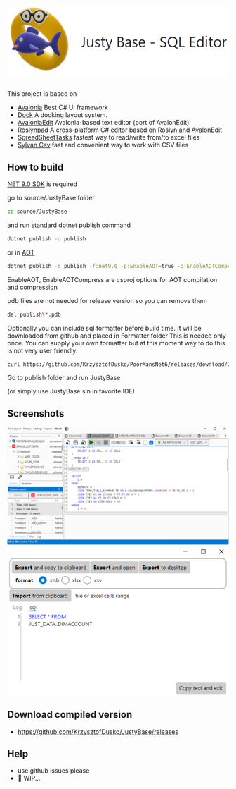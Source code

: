 # <img src="pictures/logo.png"> 

This project is based on
* [Avalonia](https://avaloniaui.net/) Best C# UI framework
* [Dock](https://github.com/wieslawsoltes/Dock) A docking layout system.
* [AvaloniaEdit](https://github.com/AvaloniaUI/AvaloniaEdit) Avalonia-based text editor (port of AvalonEdit)
* [Roslynpad](https://github.com/roslynpad/roslynpad) A cross-platform C# editor based on Roslyn and AvalonEdit
* [SpreadSheetTasks](https://github.com/KrzysztofDusko/SpreadSheetTasks) fastest way to read/write from/to excel files
* [Sylvan Csv](https://github.com/MarkPflug/Sylvan/blob/main/docs/Csv/Sylvan.Data.Csv.md) fast and convenient way to work with CSV files


## How to build

[NET 9.0 SDK](https://dotnet.microsoft.com/en-us/download/dotnet/9.0) is required

go to source/JustyBase folder
```bash
cd source/JustyBase
```
and run standard dotnet publish command
```bash
dotnet publish -o publish
```
or in [AOT](https://learn.microsoft.com/en-us/dotnet/core/deploying/native-aot/?tabs=windows%2Cnet8)
```bash
dotnet publish -o publish -f:net9.0 -p:EnableAOT=true -p:EnableAOTCompress=true
```
EnableAOT, EnableAOTCompress are csproj options for AOT compilation and compression

pdb files are not needed for release version so you can remove them
```bash
del publish\*.pdb
```
Optionally you can include sql formatter before build time. It will be downloaded from github and placed in Formatter folder
This is needed only once. You can supply your own formatter but at this moment way to do this is not very user friendly.
```bash
curl https://github.com/KrzysztofDusko/PoorMansNet6/releases/download/2.0/PoorMansAot.dll -o Formatter/PoorMansAot.dll -L --create-dirs
```

Go to publish folder and run JustyBase

(or simply use JustyBase.sln in favorite IDE)

## Screenshots
<img src="pictures/main.png"> 

<img src="pictures/sample_01.png"> 

## Download compiled version
* https://github.com/KrzysztofDusko/JustyBase/releases
## Help
* use github issues please
* 🚧 WIP...